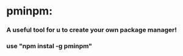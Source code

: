 # pminpm: 
### A useful tool for u to create your own package manager! 
### use "npm instal -g pminpm"
